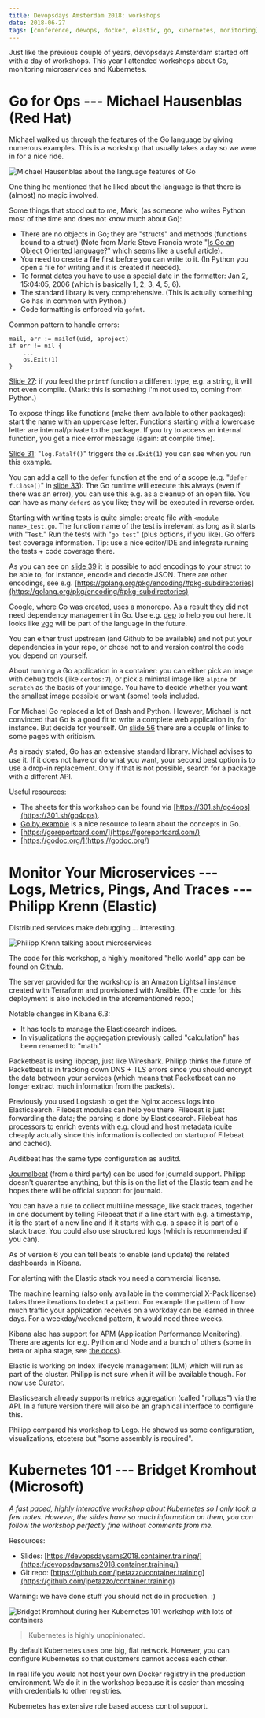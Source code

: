 ```yaml
---
title: Devopsdays Amsterdam 2018: workshops
date: 2018-06-27
tags: [conference, devops, docker, elastic, go, kubernetes, monitoring]
---
```


Just like the previous couple of years, devopsdays Amsterdam started
off with a day of workshops. This year I attended workshops about Go,
monitoring microservices and Kubernetes.


# Go for Ops --- Michael Hausenblas (Red Hat)

Michael walked us through the features of the Go language by giving numerous
examples. This is a workshop that usually takes a day so we were in for a nice
ride.

![Michael Hausenblas about the language features of Go](/images/devopsdays2018_michael_hausenblas.jpg)

One thing he mentioned that he liked about the language is that there is (almost) no
magic involved.

Some things that stood out to me, Mark, (as someone who writes Python most of
the time and does not know much about Go):

- There are no objects in Go; they are "structs" and methods (functions bound to
  a struct) (Note from Mark: Steve Francia wrote "[Is Go an Object Oriented
  language?](http://spf13.com/post/is-go-object-oriented/)" which seems like a
  useful article).
- You need to create a file first before you can write to it. (In Python you
  open a file for writing and it is created if needed).
- To format dates you have to use a special date in the formatter: Jan 2,
  15:04:05, 2006 (which is basically 1, 2, 3, 4, 5, 6).
- The standard library is very comprehensive. (This is actually something Go has
  in common with Python.)
- Code formatting is enforced via `gofmt`.

Common pattern to handle errors:

    mail, err := mailof(uid, aproject)
    if err != nil {
        ...
        os.Exit(1)
    }

[Slide 27](https://go-talks.appspot.com/github.com/mhausenblas/go4ops/main.slide#27):
if you feed the `printf` function a different type, e.g. a string, it will not
even compile. (Mark: this is something I'm not used to, coming from Python.)

To expose things like functions (make them available to other packages): start
the name with an uppercase letter. Functions starting with a lowercase letter
are internal/private to the package. If you try to access an internal
function, you get a nice error message (again: at compile time).

[Slide 31](https://go-talks.appspot.com/github.com/mhausenblas/go4ops/main.slide#31): "`log.Fatalf()`"
triggers the `os.Exit(1)` you can see when you run this example.

You can add a call to the `defer` function at the end of a scope (e.g. "`defer
f.Close()`" in [slide
33](https://go-talks.appspot.com/github.com/mhausenblas/go4ops/main.slide#33)):
The Go runtime will execute this always (even if there was an error), you can
use this e.g. as a cleanup of an open file. You can have as many `defer`s as you
like; they will be executed in reverse order.

Starting with writing tests is quite simple: create file with `<module
name>_test.go`. The function name of the test is irrelevant as long as it starts
with "`Test`." Run the tests with "`go test`" (plus options, if you like). Go
offers test coverage information. Tip: use a nice editor/IDE and integrate
running the tests + code coverage there.

As you can see on [slide
39](https://go-talks.appspot.com/github.com/mhausenblas/go4ops/main.slide#39) it
is possible to add encodings to your struct to be able to, for instance, encode
and decode JSON. There are other encodings, see e.g.
[https://golang.org/pkg/encoding/#pkg-subdirectories](https://golang.org/pkg/encoding/#pkg-subdirectories)

Google, where Go was created, uses a monorepo. As a result they did not need
dependency management in Go. Use e.g. [dep](https://github.com/golang/dep) to
help you out here. It looks like [vgo](https://github.com/golang/go/wiki/vgo)
will be part of the language in the future.

You can either trust upstream (and Github to be available) and not put your
dependencies in your repo, or chose not to and version control the code you
depend on yourself.

About running a Go application in a container: you can either pick an image with
debug tools (like `centos:7`), or pick a minimal image like `alpine` or
`scratch` as the basis of your image. You have to decide whether you want the
smallest image possible or want (some) tools included.

For Michael Go replaced a lot of Bash and Python. However, Michael is not
convinced that Go is a good fit to write a complete web application in, for
instance. But decide for yourself. On [slide
56](https://go-talks.appspot.com/github.com/mhausenblas/go4ops/main.slide#56)
there are a couple of links to some pages with criticism.

As already stated, Go has an extensive standard library. Michael advises to use
it. If it does not have or do what you want, your second best option is to use a
drop-in replacement. Only if that is not possible, search for a package with a
different API.

Useful resources:

- The sheets for this workshop can be found via [https://301.sh/go4ops](https://301.sh/go4ops).
- [Go by example](https://gobyexample.com/) is a nice resource to learn about
  the concepts in Go.
- [https://goreportcard.com/](https://goreportcard.com/)
- [https://godoc.org/](https://godoc.org/)


# Monitor Your Microservices --- Logs, Metrics, Pings, And Traces --- Philipp Krenn (Elastic)

Distributed services make debugging ... interesting.

![Philipp Krenn talking about microservices](/images/devopsdays2018_philipp_krenn.jpg)

The code for this workshop, a highly monitored "hello world" app can be found on [Github](https://github.com/xeraa/microservice-monitoring).

The server provided for the workshop is an Amazon Lightsail instance created
with Terraform and provisioned with Ansible. (The code for this deployment is
also included in the aforementioned repo.)

Notable changes in Kibana 6.3:

- It has tools to manage the Elasticsearch indices.
- In visualizations the aggregation previously called "calculation" has been
  renamed to "math."

Packetbeat is using libpcap, just like Wireshark. Philipp thinks the future of
Packetbeat is in tracking down DNS + TLS errors since you should encrypt the
data between your services (which means that Packetbeat can no longer extract
much information from the packets).

Previously you used Logstash to get the Nginx access logs into Elasticsearch.
Filebeat modules can help you there. Filebeat is just forwarding the data; the
parsing is done by Elasticsearch. Filebeat has processors to enrich events with
e.g. cloud and host metadata (quite cheaply actually since this information is
collected on startup of Filebeat and cached).

Auditbeat has the same type configuration as auditd.

[Journalbeat](https://github.com/mheese/journalbeat) (from a third party) can be
used for journald support. Philipp doesn't guarantee anything, but this is on
the list of the Elastic team and he hopes there will be official support for
journald.

You can have a rule to collect multiline message, like stack traces, together in
one document by telling Filebeat that if a line start with e.g. a timestamp, it
is the start of a new line and if it starts with e.g. a space it is part of a
stack trace. You could also use structured logs (which is recommended if you
can).

As of version 6 you can tell beats to enable (and update) the related dashboards
in Kibana.

For alerting with the Elastic stack you need a commercial license.

The machine learning (also only available in the commercial X-Pack license)
takes three iterations to detect a pattern. For example the pattern of how
much traffic your application receives on a workday can be learned in three
days. For a weekday/weekend pattern, it would need three weeks.

Kibana also has support for APM (Application Performance Monitoring). There are
agents for e.g. Python and Node and a bunch of others (some in beta or alpha
stage, see [the docs](https://www.elastic.co/guide/en/apm/agent/index.html)).

Elastic is working on Index lifecycle management (ILM) which will run as part of
the cluster. Philipp is not sure when it will be available though. For now use
[Curator](https://github.com/elastic/curator).

Elasticsearch already supports metrics aggregation (called "rollups") via the
API. In a future version there will also be an graphical interface to configure
this.

Philipp compared his workshop to Lego. He showed us some configuration,
visualizations, etcetera but "some assembly is required".


# Kubernetes 101 --- Bridget Kromhout (Microsoft)

_A fast paced, highly interactive workshop about Kubernetes so I only took a few
notes. However, the slides have so much information on them, you can follow the
workshop perfectly fine without comments from me._

Resources:

- Slides: [https://devopsdaysams2018.container.training/](https://devopsdaysams2018.container.training/)
- Git repo: [https://github.com/jpetazzo/container.training](https://github.com/jpetazzo/container.training)

Warning: we have done stuff you should not do in production. :)

![Bridget Kromhout during her Kubernetes 101 workshop with lots of containers](/images/devopsdays2018_bridget_kromhout.jpg)

> Kubernetes is highly unopinionated.

By default Kubernetes uses one big, flat network. However, you can configure
Kubernetes so that customers cannot access each other.

In real life you would not host your own Docker registry in the production
environment. We do it in the workshop because it is easier than messing with
credentials to other registries.

Kubernetes has extensive role based access control support.
